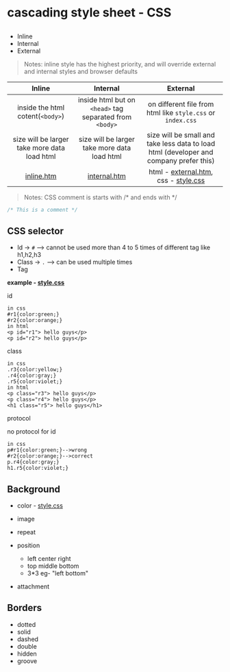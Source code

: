 # cascading style sheet - CSS

##
- Inline
- Internal
- External
>Notes: inline style has the highest priority, and will override external and internal styles and browser defaults


| Inline | Internal| External |
|:----------:|:----------:|:----------:|
| inside the html cotent(`<body>`) | inside html but on `<head>` tag separated from `<body>` | on different file from html like `style.css` or `index.css`  |
| size will be larger take more data load html |  size will be larger take more data load html | size will be small and take less data to load html (developer and company prefer this)|
| [inline.htm](./inline.htm)| [internal.htm](./internal.htm)| html - [external.htm](./external.htm), css - [style.css](./style.css)|


>Notes: CSS comment is starts with /* and ends with */
```css
/* This is a comment */
```



## CSS selector
- Id -> `#` --> cannot be used more than 4 to 5 times of different tag like h1,h2,h3
- Class -> `.` --> can be used multiple times
- Tag

**example - [style.css](./style.css)**

id 

    in css
    #r1{color:green;}
    #r2{color:orange;}
    in html
    <p id="r1"> hello guys</p>
    <p id="r2"> hello guys</p>

class

    in css
    .r3{color:yellow;}
    .r4{color:gray;}
    .r5{color:violet;}
    in html
    <p class="r3"> hello guys</p>
    <p class="r4"> hello guys</p>
    <h1 class="r5"> hello guys</h1>

protocol

no protocol for id 

    in css
    p#r1{color:green;}-->wrong
    #r2{color:orange;}-->correct
    p.r4{color:gray;}
    h1.r5{color:violet;}


## Background
- color - [style.css](./style.css)
- image
- repeat
- position 
    - left center right
    - top middle bottom
    - 3*3 eg- "left bottom"

- attachment

## Borders
- dotted
- solid
- dashed
- double
- hidden
- groove

